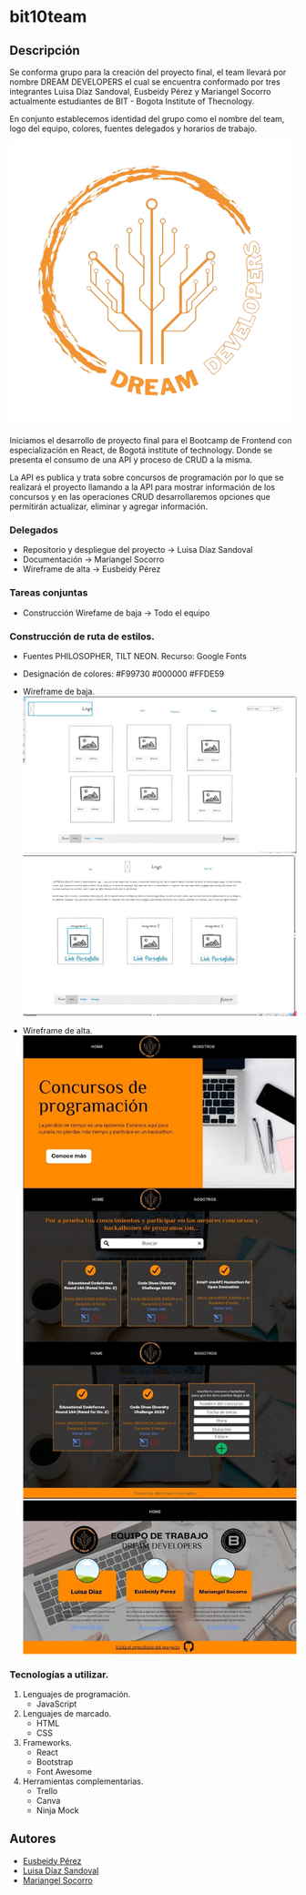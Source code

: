 
# bit10team

## Descripción

Se conforma grupo para la creación del proyecto final, el team llevará por nombre DREAM DEVELOPERS el cual se encuentra conformado por tres integrantes Luisa Díaz Sandoval, Eusbeidy Pérez y Mariangel Socorro actualmente estudiantes de BIT - Bogota Institute of Thecnology. 

En conjunto establecemos identidad del grupo como el nombre del team, logo del equipo, colores, fuentes delegados y horarios de trabajo. 

![logo](./src/img/logo.png)

Iniciamos el desarrollo de proyecto final para el Bootcamp de Frontend con especialización en React, de Bogotá institute of technology. Donde se presenta el consumo de una API y proceso de CRUD a la misma. 

La  API es publica y trata sobre concursos de programación por lo que se realizará el proyecto llamando a la API para mostrar información de los concursos y en las operaciones CRUD desarrollaremos opciones que permitirán actualizar, eliminar y agregar información. 

### Delegados
- Repositorio y despliegue del proyecto -> Luisa Díaz Sandoval
- Documentación -> Mariangel Socorro
- Wireframe de alta -> Eusbeidy Pérez

### Tareas conjuntas
- Construcción Wirefame de baja -> Todo el equipo


### Construcción de ruta de estilos. 
- Fuentes PHILOSOPHER, TILT NEON.  Recurso: Google Fonts

- Designación de colores:  #F99730  #000000 #FFDE59  

- Wireframe de baja. 
![Wireframe de baja](./src/img/w1.jpg) 
![Wireframe de baja 2](./src/img/w2.jpg)

- Wireframe de alta. 
![Wireframe de alta](./src/img/w3.jpg) 
![Wireframe de alta 2](./src/img/w4.jpg)

### Tecnologías a utilizar. 
1. Lenguajes de programación.
    - JavaScript
2. Lenguajes de marcado. 
    - HTML
    - CSS
3. Frameworks.
    - React
    - Bootstrap
    - Font Awesome
4. Herramientas complementarias.
    - Trello 
    - Canva
    - Ninja Mock


## Autores 

- [Eusbeidy Pérez](https://www.example.com)
- [Luisa Díaz Sandoval](https://www.linkedin.com/in/lufe-diaz-s/)
- [Mariangel Socorro](https://www.linkedin.com/in/mariangelsocorro/)

